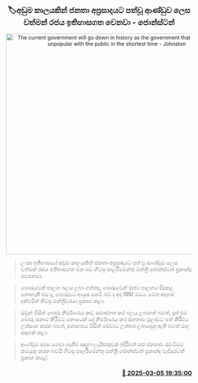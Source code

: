 <p align='center'><b><h2 align='center' title='The current government will go down in history as the government that has become unpopular with the public in the shortest time - Johnston'>🏷අඩුම කාලයකින් ජනතා අප්‍රසාදයට පත්වූ ආණ්ඩුව ලෙස වත්මන් රජය ඉතිහාසගත වෙනවා - ජොන්ස්ටන්</h2></b></p>
<p align='center'><img src='https://helakuru.sgp1.cdn.digitaloceanspaces.com/esana/images/lib/jonstan-fbo-2025-new.jpg' width='600' alt='The current government will go down in history as the government that has become unpopular with the public in the shortest time - Johnston'></p>

> ලංකා ඉතිහාසයේ අඩුම කාලයකින් ජනතා අප්‍රසාදයට පත් වූ ආණ්ඩුව ලෙස වත්මන් රජය ඉතිහාසගත වන බව හිටපු පාර්ලිමේන්තු මන්ත්‍රී ජොන්ස්ටන් ප්‍රනාන්දු පවසනවා.

> බොරුවෙන් පාලන බලය ලබා ගත්තද, බොරුවෙන් රාජ්‍ය පාලනය සිදුකළ නොහැකි බව ද, බොරුවට ආයුෂ කෙටි බව ද අද (05) මාධ්‍ය වෙත අදහස් දක්වමින් හිටපු මන්ත්‍රීවරයා ප්‍රකාශ කළා.

> ඔවුන් විසින් බොරු නිර්මාණය කර, සමාජගත කර බලය ලබාගත් බවත්, දැන් එම බොරු සනාථ කිරීමට නොයෙක් දේ නිර්මාණය කර ජනතාව මුලාවට පත් කිරීමට උත්සාහ කරන බවත්, අනාගතය විසින් මේවාට උත්තර ලබාදෙනු ඇති බවත් ඔහු සඳහන් කළා.

> ආණ්ඩුව දවස ගෙවා ගැනීම සඳහා ලැයිස්තුවක් ඉදිරිපත් කර ජනතාව රැවටීමට කටයුතු කරන බවයි හිටපු පාර්ලිමේන්තු මන්ත්‍රී ජොන්ස්ටන් ප්‍රනාන්දු වැඩිදුරටත් ප්‍රකාශ කළේ. 



<h3 align='right'><a href='https://www.helakuru.lk/esana/p/108058/'>📅 2025-03-05 19:35:00</a></h3>
